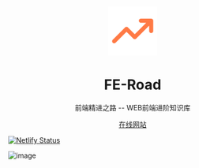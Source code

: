 <p align="center">
  <img width="100px" src="./docs/public/logo.svg" />
</p>
<h1 align="center">FE-Road</h1>
<p align="center">前端精进之路 -- WEB前端进阶知识库 </p>
<p align="center">
<a href="https://feroad.tech"> 在线网站</a>
</p>

[![Netlify Status](https://api.netlify.com/api/v1/badges/11c1b6df-7a72-46cf-bb1c-f60471be1239/deploy-status)](https://app.netlify.com/sites/feroad/deploys)

![image](https://user-images.githubusercontent.com/26575685/219869160-b5c6c641-7fae-402d-a975-80c7e8fdcf33.png)
